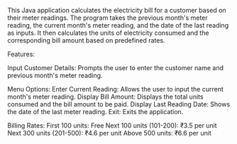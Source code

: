 This Java application calculates the electricity bill for a customer based on their meter readings. The program takes the previous month's meter reading, the current month's meter reading, and the date of the last reading as inputs. It then calculates the units of electricity consumed and the corresponding bill amount based on predefined rates.

Features:

Input Customer Details: Prompts the user to enter the customer name and previous month's meter reading.

Menu Options:
Enter Current Reading: Allows the user to input the current month's meter reading.
Display Bill Amount: Displays the total units consumed and the bill amount to be paid.
Display Last Reading Date: Shows the date of the last meter reading.
Exit: Exits the application.

Billing Rates:
First 100 units: Free
Next 100 units (101-200): ₹3.5 per unit
Next 300 units (201-500): ₹4.6 per unit
Above 500 units: ₹6.6 per unit
